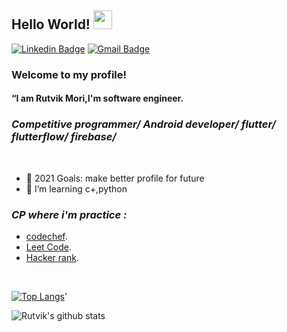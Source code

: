 ## Hello World! <img src="https://raw.githubusercontent.com/iampavangandhi/iampavangandhi/master/gifs/Hi.gif" width="30px"></h2>
[![Linkedin Badge](https://img.shields.io/badge/-RutvikMori-blue?style=flat&logo=Linkedin&logoColor=white&link=https://www.linkedin.com/in/rutvik-mori-b4bb571a9/)](https://www.linkedin.com/in/rutvik-mori-b4bb571a9/)
[![Gmail Badge](https://img.shields.io/badge/-RutvikMori-c14438?style=flat&logo=Gmail&logoColor=white&link=mailto:rutvikmori123@gmail.com)](mailto:rutvikmori123@gmail.com)
### Welcome to my profile!
#### <p>“I am Rutvik Mori,I'm software engineer.</p>
### <i>Competitive programmer/ Android developer/ flutter/ flutterflow/ firebase/</i>
<br/>

- 🥅 2021 Goals: make better profile for future
- 🌱 I’m learning c+,python



### <i>CP where i'm practice :</i>

- [codechef](https://www.codechef.com/users/rutvikmori).
- [Leet Code](https://leetcode.com/rutvikmori/).
- [Hacker rank](https://www.hackerrank.com/18it_ritvik_mori).

<br />
<p>
 
 
[![Top Langs](https://github-readme-stats.vercel.app/api/top-langs/?username=RutvikMori18&layout=compact&show_icons=true&theme=radical)](https://github.com/RutvikMori18/github-readme-stats)'


 </p>
 
 ![Rutvik's github stats](https://github-readme-stats.vercel.app/api?username=RutvikMori18&show_icons=true&theme=radical)
 



